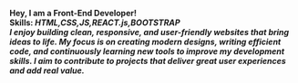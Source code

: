 <b>Hey, I am a Front-End Developer!<b>
<br>
<b>Skills: </b><i>HTML,CSS,JS,REACT.js,BOOTSTRAP
<br>
<i>I enjoy building clean, responsive, and user-friendly websites that bring ideas to life. My focus is on creating modern designs, writing efficient code, and continuously learning new tools to improve my development skills. I aim to contribute to projects that deliver great user experiences and add real value.</i>
